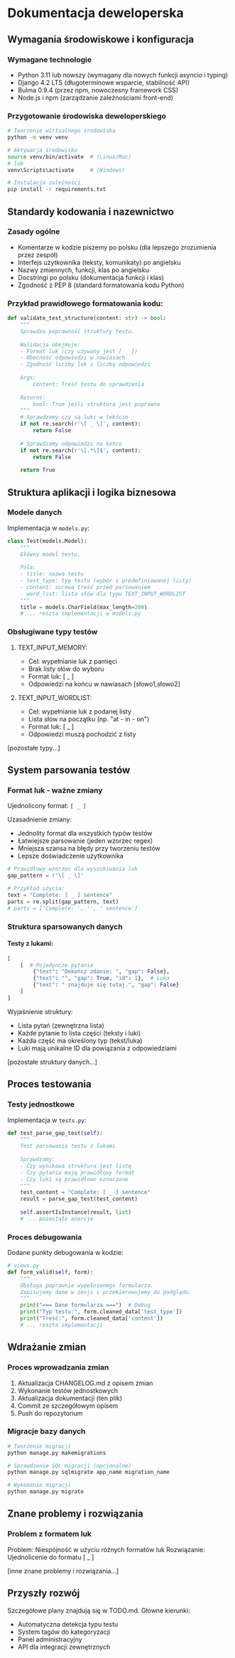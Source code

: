 # Dokumentacja deweloperska

## Wymagania środowiskowe i konfiguracja

### Wymagane technologie
- Python 3.11 lub nowszy (wymagany dla nowych funkcji asyncio i typing)
- Django 4.2 LTS (długoterminowe wsparcie, stabilność API)
- Bulma 0.9.4 (przez npm, nowoczesny framework CSS)
- Node.js i npm (zarządzanie zależnościami front-end)

### Przygotowanie środowiska deweloperskiego
```bash
# Tworzenie wirtualnego środowiska
python -m venv venv

# Aktywacja środowiska
source venv/bin/activate  # (Linux/Mac) 
# lub
venv\Scripts\activate     # (Windows)

# Instalacja zależności
pip install -r requirements.txt
```

## Standardy kodowania i nazewnictwo

### Zasady ogólne
- Komentarze w kodzie piszemy po polsku (dla lepszego zrozumienia przez zespół)
- Interfejs użytkownika (teksty, komunikaty) po angielsku
- Nazwy zmiennych, funkcji, klas po angielsku
- Docstringi po polsku (dokumentacja funkcji i klas)
- Zgodność z PEP 8 (standard formatowania kodu Python)

### Przykład prawidłowego formatowania kodu:
```python
def validate_test_structure(content: str) -> bool:
    """
    Sprawdza poprawność struktury testu.
    
    Walidacja obejmuje:
    - Format luk (czy używany jest [ _ ])
    - Obecność odpowiedzi w nawiasach
    - Zgodność liczby luk z liczbą odpowiedzi
    
    Args:
        content: Treść testu do sprawdzenia
        
    Returns:
        bool: True jeśli struktura jest poprawna
    """
    # Sprawdzamy czy są luki w tekście
    if not re.search(r'\[ _ \]', content):
        return False
        
    # Sprawdzamy odpowiedzi na końcu
    if not re.search(r'\[.*\]$', content):
        return False
        
    return True
```

## Struktura aplikacji i logika biznesowa

### Modele danych
Implementacja w `models.py`:

```python
class Test(models.Model):
    """
    Główny model testu.
    
    Pola:
    - title: nazwa testu
    - test_type: typ testu (wybór z predefiniowanej listy)
    - content: surowa treść przed parsowaniem
    - word_list: lista słów dla typu TEXT_INPUT_WORDLIST
    """
    title = models.CharField(max_length=200)
    # ... reszta implementacji w models.py
```

### Obsługiwane typy testów

1. TEXT_INPUT_MEMORY:
   - Cel: wypełnianie luk z pamięci
   - Brak listy słów do wyboru
   - Format luk: [ _ ]
   - Odpowiedzi na końcu w nawiasach [słowo1,słowo2]

2. TEXT_INPUT_WORDLIST:
   - Cel: wypełnianie luk z podanej listy
   - Lista słów na początku (np. "at - in - on")
   - Format luk: [ _ ]
   - Odpowiedzi muszą pochodzić z listy

[pozostałe typy...]

## System parsowania testów

### Format luk - ważne zmiany
Ujednolicony format: `[ _ ]`

Uzasadnienie zmiany:
- Jednolity format dla wszystkich typów testów
- Łatwiejsze parsowanie (jeden wzorzec regex)
- Mniejsza szansa na błędy przy tworzeniu testów
- Lepsze doświadczenie użytkownika

```python
# Prawidłowy wzorzec dla wyszukiwania luk
gap_pattern = r'\[ _ \]'

# Przykład użycia:
text = "Complete: [ _ ] sentence"
parts = re.split(gap_pattern, text)
# parts = ['Complete: ', '', ' sentence']
```

### Struktura sparsowanych danych

#### Testy z lukami:
```python
[
    [  # Pojedyncze pytanie
        {"text": "Dokończ zdanie: ", "gap": False},
        {"text": "", "gap": True, "id": 1},  # Luka
        {"text": " znajduje się tutaj.", "gap": False}
    ]
]
```

Wyjaśnienie struktury:
- Lista pytań (zewnętrzna lista)
- Każde pytanie to lista części (teksty i luki)
- Każda część ma określony typ (tekst/luka)
- Luki mają unikalne ID dla powiązania z odpowiedziami

[pozostałe struktury danych...]

## Proces testowania

### Testy jednostkowe
Implementacja w `tests.py`:

```python
def test_parse_gap_test(self):
    """
    Test parsowania testu z lukami.
    
    Sprawdzamy:
    - Czy wynikowa struktura jest listą
    - Czy pytania mają prawidłowy format
    - Czy luki są prawidłowo oznaczone
    """
    test_content = "Complete: [ _ ] sentence"
    result = parse_gap_test(test_content)
    
    self.assertIsInstance(result, list)
    # ... pozostałe asercje
```

### Proces debugowania
Dodane punkty debugowania w kodzie:

```python
# views.py
def form_valid(self, form):
    """
    Obsługa poprawnie wypełnionego formularza.
    Zapisujemy dane w sesji i przekierowujemy do podglądu.
    """
    print("=== Dane formularza ===")  # Debug
    print("Typ testu:", form.cleaned_data['test_type'])
    print("Treść:", form.cleaned_data['content'])
    # ... reszta implementacji
```

## Wdrażanie zmian

### Proces wprowadzania zmian
1. Aktualizacja CHANGELOG.md z opisem zmian
2. Wykonanie testów jednostkowych
3. Aktualizacja dokumentacji (ten plik)
4. Commit ze szczegółowym opisem
5. Push do repozytorium

### Migracje bazy danych
```bash
# Tworzenie migracji
python manage.py makemigrations

# Sprawdzenie SQL migracji (opcjonalne)
python manage.py sqlmigrate app_name migration_name

# Wykonanie migracji
python manage.py migrate
```

## Znane problemy i rozwiązania

### Problem z formatem luk
Problem: Niespójność w użyciu różnych formatów luk
Rozwiązanie: Ujednolicenie do formatu [ _ ]

[inne znane problemy i rozwiązania...]

## Przyszły rozwój
Szczegółowe plany znajdują się w TODO.md. Główne kierunki:
- Automatyczna detekcja typu testu
- System tagów do kategoryzacji
- Panel administracyjny
- API dla integracji zewnętrznych